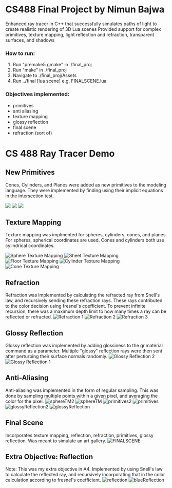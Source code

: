 # CS488 Final Project by Nimun Bajwa

Enhanced ray tracer in C++ that successfully simulates paths of light to create realistic rendering of 3D Lua scenes
Provided support for complex primitives, texture mapping, light reflection and refraction, transparent surfaces, and
shadows

### How to run:

1. Run "premake5 gmake" in ./final_proj
2. Run "make" in ./final_proj
3. Navigate to ./final_proj/Assets
4. Run ../final [lua scene]
    e.g. FINALSCENE.lua

### Objectives implemented:
- primitives
- anti aliasing
- texture mapping
- glossy reflection
- final scene
- refraction (sort of)

# CS 488 Ray Tracer Demo

## New Primitives
Cones, Cylinders, and Planes were added as new primitives to the modeling language. They were implemented by finding using their implicit equations in the intersection test.

<div class="one-half column">
    <img class="u-max-full-width zoomImg" type="image/png" src="demoPics/Primitives/primitives.png"/>
    <img class="u-max-full-width zoomImg" type="image/png" src="demoPics/Primitives/sheet.png"/>
    <img class="u-max-full-width zoomImg" type="image/png" src="demoPics/Primitives/floor.png"/>
</div>

## Texture Mapping
Texture mapping was implmented for spheres, cylinders, cones, and planes. For spheres, spherical coordinates are used. Cones and cylinders both use cylindrical coordinates.

![Sphere Texture Mapping](demoPics/TextureMapping/sphereTM.png)
![Sheet Texture Mapping](demoPics/TextureMapping/sheetTM.png)
![Floor Texture Mapping](demoPics/TextureMapping/floorTM.png)
![Cylinder Texture Mapping](demoPics/TextureMapping/cylinderTM.png)
![Cone Texture Mapping](demoPics/TextureMapping/coneTM.png)


## Refraction
Refraction was implemented by calculating the refracted ray from Snell's law, and recursively sending these refraction rays. These rays contributed to the color decision using fresnel's coefficient. To prevent infinite recursion, there was a maximum depth limit to how many times a ray can be reflected or refracted.
![Refraction 1](demoPics/Refraction/floorRefraction.png)
![Refraction 2](demoPics/Refraction/refraction.png)
![Refraction 3](demoPics/Refraction/refractionOld.png)


## Glossy Reflection
Glossy reflection was implemented by adding glossiness to the gr.material command as a parameter. Multiple "glossy" reflection rays were then sent after perturbing their surface normals randomly.
![Glossy Reflection 2](demoPics/GlossyReflection/glossyReflection1.png)
![Glossy Reflection 1](demoPics/GlossyReflection/glossyReflection2.png)


## Anti-Aliasing
Anti-aliasing was implemented in the form of regular sampling. This was done by sampling multiple points within a given pixel, and averaging the color for the pixel.
![sphereTM2](demoPics/AntiAliasing/sphereTM2.png)
![sphereTM](demoPics/AntiAliasing/sphereTM.png)
![primitives2](demoPics/AntiAliasing/primitives2.png)
![primitives](demoPics/AntiAliasing/primitives.png)
![glossyReflection2](demoPics/AntiAliasing/glossyReflection2.png)
![glossyReflection](demoPics/AntiAliasing/glossyReflection1.png)

## Final Scene
Incorporates texture mapping, reflection, refraction, primitives, glossy reflection. Was meant to simulate an art gallery.
![FINALSCENE](demoPics/FinalScene/FINALSCENE.png)


## Extra Objective: Reflection
Note: This was my extra objective in A4.
Implemented by using Snell's law to calculate the reflected ray, and recursively incorporating that in the color calculation according to fresnel's coefficient.
![reflection](demoPics/Reflection/reflection.png)
![blueReflection](demoPics/Reflection/blueReflection.png)

